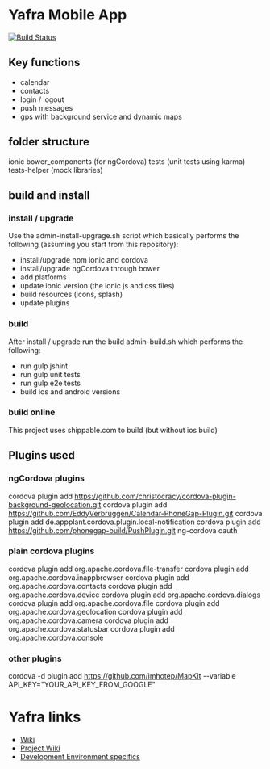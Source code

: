 Yafra Mobile App
================

[![Build Status](https://api.shippable.com/projects/54c802e15ab6cc135289f882/badge?branchName=master)](https://app.shippable.com/projects/54c802e15ab6cc135289f882/builds/latest)

## Key functions
 * calendar
 * contacts
 * login / logout
 * push messages
 * gps with background service and dynamic maps

## folder structure
ionic
bower_components (for ngCordova)
tests (unit tests using karma)
tests-helper (mock libraries)

## build and install
### install / upgrade
Use the admin-install-upgrage.sh script which basically performs the following (assuming you start from this repository):
 * install/upgrade npm ionic and cordova
 * install/upgrade ngCordova through bower
 * add platforms
 * update ionic version (the ionic js and css files)
 * build resources (icons, splash)
 * update plugins

### build
After install / upgrade run the build admin-build.sh which performs the following:
 * run gulp jshint
 * run gulp unit tests
 * run gulp e2e tests
 * build ios and android versions
 
### build online
This project uses shippable.com to build (but without ios build)

## Plugins used
### ngCordova plugins
cordova plugin add https://github.com/christocracy/cordova-plugin-background-geolocation.git
cordova plugin add https://github.com/EddyVerbruggen/Calendar-PhoneGap-Plugin.git
cordova plugin add de.appplant.cordova.plugin.local-notification
cordova plugin add https://github.com/phonegap-build/PushPlugin.git
ng-cordova oauth

### plain cordova plugins
cordova plugin add org.apache.cordova.file-transfer
cordova plugin add org.apache.cordova.inappbrowser
cordova plugin add org.apache.cordova.contacts
cordova plugin add org.apache.cordova.device
cordova plugin add org.apache.cordova.dialogs
cordova plugin add org.apache.cordova.file
cordova plugin add org.apache.cordova.geolocation
cordova plugin add org.apache.cordova.camera
cordova plugin add org.apache.cordova.statusbar
cordova plugin add org.apache.cordova.console

### other plugins
cordova -d plugin add https://github.com/imhotep/MapKit --variable API_KEY="YOUR_API_KEY_FROM_GOOGLE"

# Yafra links
* [Wiki](https://github.com/yafraorg/yafra/wiki)
* [Project Wiki](https://github.com/yafraorg/yafra/wiki/Mobile)
* [Development Environment specifics](https://github.com/yafraorg/yafra/wiki/DevMobile)
